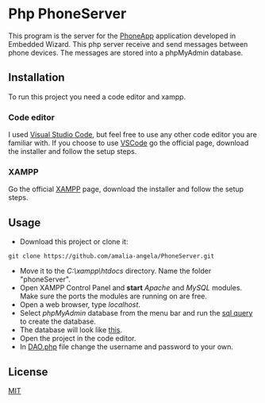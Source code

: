 # Php PhoneServer

This program is the server for the [PhoneApp](https://github.com/amalia-angela/PhoneApp) application developed in Embedded Wizard. This php server receive and send messages between phone devices. The messages are stored into a phpMyAdmin database. 


## Installation
To run this project you need a code editor and xampp.
### Code editor
I used [Visual Studio Code](https://code.visualstudio.com/), but feel free to use any other code editor you are familiar with. If you choose to use [VSCode](https://code.visualstudio.com/) go the official page, download the installer and follow the setup steps.

### XAMPP
Go the official [XAMPP](https://www.apachefriends.org/) page, download the installer and follow the setup steps.

## Usage

- Download this project or clone it:
```
git clone https://github.com/amalia-angela/PhoneServer.git
```
- Move it to the *C:\xampp\htdocs* directory. Name the folder "phoneServer".
- Open XAMPP Control Panel and **start** *Apache* and *MySQL* modules. Make sure the ports the modules are running on are free.
- Open a web browser, type *localhost*.
- Select *phpMyAdmin* database from the menu bar and run the [sql query](https://github.com/amalia-angela/PhpServer/blob/main/SqlScript/messages.sql) to create the database.
- The database will look like [this](https://github.com/amalia-angela/PhpServer/blob/main/SqlScript/db.png).
- Open the project in the code editor.
- In [DAO.php](https://github.com/amalia-angela/PhpServer/blob/main/DAO.php) file change the username and password to your own.

## License

[MIT](https://choosealicense.com/licenses/mit/)

